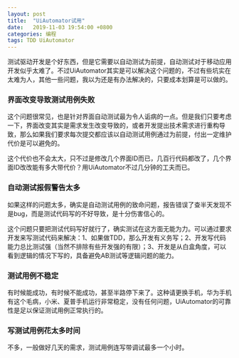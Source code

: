 ```yaml
---
layout: post
title:  "UiAutomator试用"
date:   2019-11-03 19:54:00 +0800
categories: 编程
tags: TDD UiAutomator
---
```


测试驱动开发是个好东西，但是它需要以自动测试为前提，自动测试对于移动应用开发似乎太难了。不过UiAutomator其实是可以解决这个问题的，不过有些坑实在太难为人，其他一些问题，我以为还是有办法解决的，只要成本划算是可以做的。
 <!-- more -->

### 界面改变导致测试用例失败

这个问题很常见，也是针对界面自动测试最为令人诟病的一点。但是我们只要考虑一下，界面改变其实是需求发生改变导致的，或者开发提出技术需求进行重构导致，那么如果我们要求每次提交都应该以自动测试用例通过为前提，付出一定维护代价是可以避免的。

这个代价也不会太大，只不过是修改几个界面ID而已，几百行代码都改了，几个界面ID改改能有多大带代价？用UiAutomator不过几分钟的工夫而已。

### 自动测试报假警告太多

如果这样的问题太多，确实是自动测试用例的致命问题，报告错误了查半天发现不是bug，而是测试代码写的不好导致，是十分伤害信心的。

这个问题只要把测试代码写好就行了，确实测试在这方面无能为力。可以通过要求开发来写测试代码来解决：1、如果做TDD，那么开发有义务写；2、开发写代码能力总比测试强（当然不排除有些开发强的有限）；3、开发是从白盒角度，可以看到逻辑的情况下写的，具备避免AB测试等逻辑问题的能力。

### 测试用例不稳定

有时候能成功，有时候不能成功，甚至半路停下来了。这种请更换手机，华为手机有这个毛病，小米、夏普手机运行非常稳定，没有任何问题，UiAutomator的可靠性是足以保证测试用例正常执行的。

### 写测试用例花太多时间

不多，一般做好几天的需求，测试用例连写带调试最多一个小时。

